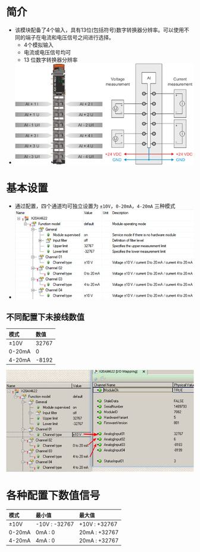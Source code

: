 # 简介

- 该模块配备了4个输入，具有13位(包括符号)数字转换器分辨率。可以使用不同的端子在电流和电压信号之间进行选择。
    - 4个模拟输入
    - 电流或电压信号均可
    - 13 位数字转换器分辨率
- ![](FILES/020模拟量输入模块X20AI4622数值范围/image-20230821154952138.png)

# 基本设置

- 通过配置，四个通道均可独立设置为 `±10V`，`0-20mA`，`4-20mA` 三种模式
- ![](FILES/020模拟量输入模块X20AI4622数值范围/image-20230821154823453.png)

## 不同配置下未接线数值

|模式 |数值 |
|:-----|:-----|
|±10V |32767|
|0-20mA |0|
|4-20mA |-8192|

![](FILES/020模拟量输入模块X20AI4622数值范围/image-20230821155207784.png)

# 各种配置下数值信号

|模式|最小值 |最大值|
|:-----|:-----|:-----|
|±10V|-10V : -32767 |+10V : +32767|
|0-20mA|0mA : 0|20mA : +32767|
|4-20mA|4mA : 0|20mA : +32767|
